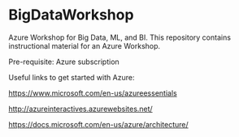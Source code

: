 # BigDataWorkshop
Azure Workshop for Big Data, ML, and BI. 
This repository contains instructional material for an Azure Workshop. 

Pre-requisite: Azure subscription 

Useful links to get started with Azure:

https://www.microsoft.com/en-us/azureessentials

http://azureinteractives.azurewebsites.net/

https://docs.microsoft.com/en-us/azure/architecture/

